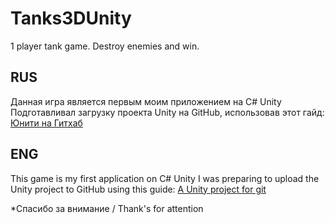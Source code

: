 # Tanks3DUnity
 1 player tank game. Destroy enemies and win.


RUS
----
Данная игра является первым моим приложением на С# Unity
Подготавливал загрузку проекта Unity на GitHub, использовав этот гайд:
<a href='https://ru.stackoverflow.com/questions/519562/Как-подготовить-проект-unity-для-git'>Юнити на Гитхаб</a>

ENG
----
This game is my first application on C# Unity
I was preparing to upload the Unity project to GitHub using this guide:
<a href='https://ru.stackoverflow.com/questions/519562/Как-подготовить-проект-unity-для-git'>A Unity project for git</a>

*Спасибо за внимание / Thank's for attention
